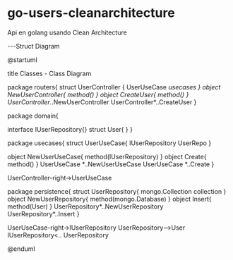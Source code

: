 # go-users-cleanarchitecture
Api en golang usando Clean Architecture



---Struct Diagram

@startuml

title Classes - Class Diagram

package routers{
  struct UserController {
    UserUseCase *usecases
  }
  object NewUserController{
    method()
  }
  object CreateUser{
    method()
  }
  UserController*..NewUserController
  UserController*..CreateUser
}

package domain{
  
  interface IUserRepository{}
  struct User{
  }
}



package usecases{
  struct UserUseCase{
    IUserRepository UserRepo
  }
  
  object NewUserUseCase{
    method(IUserRepository)
  }
  object Create{
    method()
  }
  UserUseCase *..NewUserUseCase
  UserUseCase *..Create
}

UserController-right->UserUseCase

package persistence{
  struct UserRepository{
    mongo.Collection collection
  }
  object NewUserRepository{
    method(mongo.Database)
  }
  object Insert{
    method(User)
  }
  UserRepository*..NewUserRepository
  UserRepository*..Insert
}

UserUseCase-right->IUserRepository
UserRepository-->User
IUserRepository<.. UserRepository

@enduml